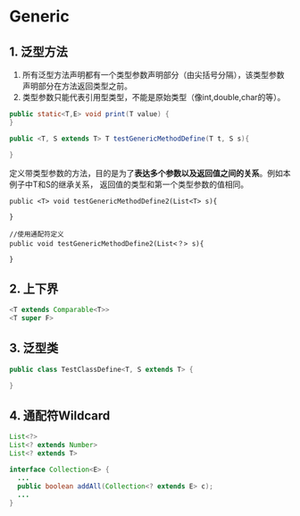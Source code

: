 # Generic

## 1. 泛型方法

1. 所有泛型方法声明都有一个类型参数声明部分（由尖括号分隔），该类型参数声明部分在方法返回类型之前。
2. 类型参数只能代表引用型类型，不能是原始类型（像int,double,char的等）。

```java
public static<T,E> void print(T value) {
}

public <T, S extends T> T testGenericMethodDefine(T t, S s){

}
```

定义带类型参数的方法，目的是为了**表达多个参数以及返回值之间的关系**。例如本例子中T和S的继承关系， 返回值的类型和第一个类型参数的值相同。

```text
public <T> void testGenericMethodDefine2(List<T> s){

}

//使用通配符定义
public void testGenericMethodDefine2(List<？> s){

}
```

## 2. 上下界

```java
<T extends Comparable<T>>
<T super F>
```

## 3. 泛型类

```java
public class TestClassDefine<T, S extends T> {

}
```

## 4. 通配符Wildcard

```java
List<?>
List<? extends Number>
List<? extends T>

interface Collection<E> { 
  ... 
  public boolean addAll(Collection<? extends E> c); 
  ... 
}
```

